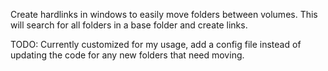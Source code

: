 Create hardlinks in windows to easily move folders between volumes. This will search for all folders in a base folder and create links.

TODO: Currently customized for my usage, add a config file instead of updating the code for any new folders that need moving.
